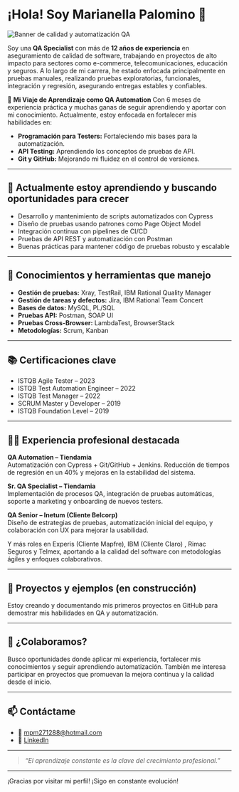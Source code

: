 # ¡Hola! Soy Marianella Palomino 👋

![Banner de calidad y automatización QA](https://placehold.co/800x200/0F172A/FFFFFF?text=QA+Specialist+%7C+Learning+Automation+%7C+ISTQB+Certified)

Soy una **QA Specialist** con más de **12 años de experiencia** en aseguramiento de calidad de software, trabajando en proyectos de alto impacto para sectores como e-commerce, telecomunicaciones, educación y seguros. A lo largo de mi carrera, he estado enfocada principalmente en pruebas manuales, realizando pruebas exploratorias, funcionales, integración y regresión, asegurando entregas estables y confiables.

🚀 **Mi Viaje de Aprendizaje como QA Automation**
Con 6 meses de experiencia práctica y muchas ganas de seguir aprendiendo y aportar con mi conocimiento. Actualmente, estoy enfocada en fortalecer mis habilidades en: 
* **Programación para Testers:** Fortaleciendo mis bases para la automatización.
* **API Testing:** Aprendiendo los conceptos de pruebas de API.
* **Git y GitHub:** Mejorando mi fluidez en el control de versiones.

---

## 🌱 **Actualmente estoy aprendiendo y buscando oportunidades para crecer**
- Desarrollo y mantenimiento de scripts automatizados con Cypress  
- Diseño de pruebas usando patrones como Page Object Model  
- Integración continua con pipelines de CI/CD  
- Pruebas de API REST y automatización con Postman
- Buenas prácticas para mantener código de pruebas robusto y escalable  

---

## 🔧 **Conocimientos y herramientas que manejo**
- **Gestión de pruebas:** Xray, TestRail, IBM Rational Quality Manager
- **Gestión de tareas y defectos:** Jira, IBM Rational Team Concert
- **Bases de datos:** MySQL, PL/SQL
- **Pruebas API:** Postman, SOAP UI
- **Pruebas Cross-Browser:** LambdaTest, BrowserStack
- **Metodologías:** Scrum, Kanban

---

## 📚 **Certificaciones clave**
- ISTQB Agile Tester – 2023  
- ISTQB Test Automation Engineer – 2022  
- ISTQB Test Manager – 2022  
- SCRUM Master y Developer – 2019  
- ISTQB Foundation Level – 2019

---

## 👩‍💻 **Experiencia profesional destacada**

**QA Automation – Tiendamia**  
Automatización con Cypress + Git/GitHub + Jenkins. Reducción de tiempos de regresión en un 40% y mejoras en la estabilidad del sistema.

**Sr. QA Specialist – Tiendamia**  
Implementación de procesos QA, integración de pruebas automáticas, soporte a marketing y onboarding de nuevos testers.

**QA Senior – Inetum (Cliente Belcorp)**  
Diseño de estrategias de pruebas, automatización inicial del equipo, y colaboración con UX para mejorar la usabilidad.

Y más roles en Experis (Cliente Mapfre), IBM (Cliente Claro) , Rimac Seguros y Telmex, aportando a la calidad del software con metodologías ágiles y enfoques colaborativos.

---

## 📂 **Proyectos y ejemplos (en construcción)**

Estoy creando y documentando mis primeros proyectos en GitHub para demostrar mis habilidades en QA y automatización.

---

## 🤝 **¿Colaboramos?**

Busco oportunidades donde aplicar mi experiencia, fortalecer mis conocimientos y seguir aprendiendo automatización. También me interesa participar en proyectos que promuevan la mejora continua y la calidad desde el inicio.

---

## 📫 **Contáctame**

- 📧 mpm271288@hotmail.com  
- 🔗 [LinkedIn](https://www.linkedin.com/in/marianella-palomino)

---

> *“El aprendizaje constante es la clave del crecimiento profesional.”*

---

¡Gracias por visitar mi perfil! ¡Sigo en constante evolución!

